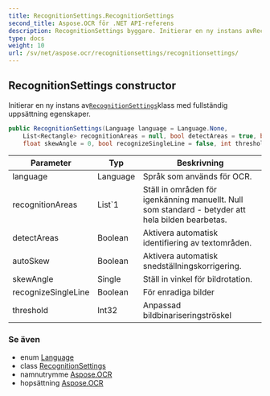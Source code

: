 ```yaml
---
title: RecognitionSettings.RecognitionSettings
second_title: Aspose.OCR för .NET API-referens
description: RecognitionSettings byggare. Initierar en ny instans avRecognitionSettingsklass med fullständig uppsättning egenskaper.
type: docs
weight: 10
url: /sv/net/aspose.ocr/recognitionsettings/recognitionsettings/
---
```

## RecognitionSettings constructor

Initierar en ny instans av[`RecognitionSettings`](../)klass med fullständig uppsättning egenskaper.

```csharp
public RecognitionSettings(Language language = Language.None, 
    List<Rectangle> recognitionAreas = null, bool detectAreas = true, bool autoSkew = true, 
    float skewAngle = 0, bool recognizeSingleLine = false, int threshold = 0)
```

| Parameter | Typ | Beskrivning |
| --- | --- | --- |
| language | Language | Språk som används för OCR. |
| recognitionAreas | List`1 | Ställ in områden för igenkänning manuellt. Null som standard - betyder att hela bilden bearbetas. |
| detectAreas | Boolean | Aktivera automatisk identifiering av textområden. |
| autoSkew | Boolean | Aktivera automatisk snedställningskorrigering. |
| skewAngle | Single | Ställ in vinkel för bildrotation. |
| recognizeSingleLine | Boolean | För enradiga bilder |
| threshold | Int32 | Anpassad bildbinariseringströskel |

### Se även

* enum [Language](../../language/)
* class [RecognitionSettings](../)
* namnutrymme [Aspose.OCR](../../recognitionsettings/)
* hopsättning [Aspose.OCR](../../../)


